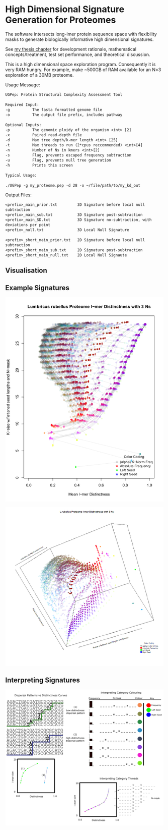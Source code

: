 # High Dimensional Signature Generation for Proteomes
The software intersects long-lmer protein sequence space with flexibility masks to generate biologically informative high dimensional signatures.

See [my thesis chapter](https://github.com/OliverCardiff/HighDimensionalSignatures/blob/master/OliverThesis-%20Data%20chapter%202.pdf) for development rationale, mathematical concepts/treatment, test set performance, and theoretical discussion.

This is a high dimensional space exploration program. Consequently it is very RAM hungry. For example, make ~500GB of RAM available for an N=3 exploration of a 30MB proteome.

<Link to Publication to be added once submitted>
  

Usage Message:
```
UGPep: Protein Structural Complexity Assessment Tool

Required Input:
-g			The fasta formatted genome file
-o			The output file prefix, includes pathway

Optional Inputs:
-p			The genomic ploidy of the organism <int> [2]
-x			Paired read-depth file
-d			Max tree depth/k-mer length <int> [25]
-t			Max threads to run (2*cpus reccommended) <int>[4]
-n			Number of Ns in kmers <int>[2]
-s			Flag, prevents escaped frequency subtraction
-u			Flag, prevents null tree generation
-h			Prints this screen

Typical Usage:

./UGPep -g my_proteome.pep -d 28 -o ~/file/path/to/my_kd_out
```

Output Files:
```
<prefix>_main_prior.txt         3D Signature before local null subtraction
<prefix>_main_sub.txt           3D Signature post-subtraction
<prefix>_main_SD.txt            3D Signature no-subtraction, with deviations per point
<prefix>_null.txt               3D Local Null Signature
  
<prefix>_short_main_prior.txt   2D Signature before local null subtraction
<prefix>_short_main_sub.txt     2D Signature post-subtraction
<prefix>_short_main_null.txt    2D Local Null Signaute
```

## Visualisation

<Explain R Code here>


## Example Signatures

![L.rubellus](Images/Lumbricus_rubellus_prot.png)

![L.rubellus_Expanded](Images/L.rubellus_291_prot.png)


## Interpreting Signatures

![Interpreting Signatures](Images/infographic.png)

